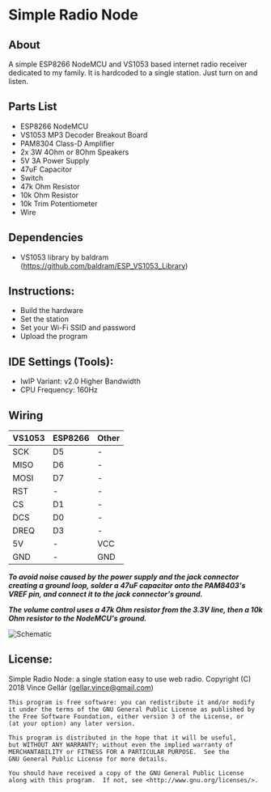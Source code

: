 # Simple Radio Node

## About
A simple ESP8266 NodeMCU and VS1053 based internet radio receiver dedicated to my family. It is hardcoded to a single station. Just turn on and listen.

## Parts List
- ESP8266 NodeMCU
- VS1053 MP3 Decoder Breakout Board
- PAM8304 Class-D Amplifier
- 2x 3W 4Ohm or 8Ohm Speakers
- 5V 3A Power Supply
- 47uF Capacitor
- Switch
- 47k Ohm Resistor
- 10k Ohm Resistor
- 10k Trim Potentiometer
- Wire

## Dependencies
- VS1053 library by baldram (https://github.com/baldram/ESP_VS1053_Library)

## Instructions:
- Build the hardware
- Set the station
- Set your Wi-Fi SSID and password
- Upload the program

## IDE Settings (Tools):
- IwIP Variant: v2.0 Higher Bandwidth
- CPU Frequency: 160Hz

## Wiring
| VS1053  | ESP8266 |  Other   |
|---------|---------|----------|
|   SCK   |   D5    |    -     |
|   MISO  |   D6    |    -     |
|   MOSI  |   D7    |    -     |
|   RST   |    -    |    -     |
|   CS    |   D1    |    -     |
|   DCS   |   D0    |    -     |
|   DREQ  |   D3    |    -     |
|   5V    |    -    |   VCC    |
|   GND   |    -    |   GND    |

**_To avoid noise caused by the power supply and the jack connector creating a ground loop, solder a 47uF capacitor onto the PAM8403's VREF pin, and connect it to the jack connector's ground._**

**_The volume control uses a 47k Ohm resistor from the 3.3V line, then a 10k Ohm resistor to the NodeMCU's ground._**

![Schematic](https://github.com/vincegellar/Simple-Radio-Node/blob/master/Images/sr_node.png)

## License:

Simple Radio Node: a single station easy to use web radio.
    Copyright (C) 2018  Vince Gellár (gellar.vince@gmail.com)

    This program is free software: you can redistribute it and/or modify
    it under the terms of the GNU General Public License as published by
    the Free Software Foundation, either version 3 of the License, or
    (at your option) any later version.

    This program is distributed in the hope that it will be useful,
    but WITHOUT ANY WARRANTY; without even the implied warranty of
    MERCHANTABILITY or FITNESS FOR A PARTICULAR PURPOSE.  See the
    GNU General Public License for more details.

    You should have received a copy of the GNU General Public License
    along with this program.  If not, see <http://www.gnu.org/licenses/>.
